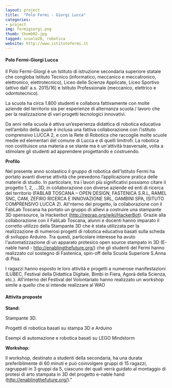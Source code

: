 ```yaml
---
layout: project
title:  "Polo Fermi - Giorgi Lucca"
categories:
- project
img: fermigiorgi.png
thumb: thumb02.jpg
tagged: scuola20, robotica
website: http://www.istitutofermi.it
---
```



#### Polo Fermi-Giorgi Lucca
Il Polo Fermi-Giorgi è un Istituto di istruzione secondaria superiore statale che congloba Istituto Tecnico (informatico, meccanico e meccatronico, elettronico, elettrotecnico), Liceo delle Scienze Applicate, Liceo Sportivo (attivo dall’ a.s. 2015/16) e Istituto Professionale (meccanico, elettrico e odontotecnico).

La scuola ha circa 1.800 studenti e collabora fattivamente con molte aziende del territorio sia per esperienze di alternanza scuola / lavoro che per la realizzazione di vari progetti tecnologici innovativi.

Da anni nella scuola è attiva un’esperienza didattica di robotica educativa nell’ambito della quale è inclusa una fattiva collaborazione con l'istituto comprensivo LUCCA 2, e con la Rete di Robotica che raccoglie molte scuole medie ed elementari del comune di Lucca e di quelli limitrofi. La robotica non costituisce una materia a se stante ma è un'attività trasversale, volta a stimolare gli studenti ad apprendere progettando e costruendo.

**Profilo**

Nel presente anno scolastico il gruppo di robotica dell'Istituto Fermi ha portato avanti diverse attività che prevedono l’applicazione pratica delle materie di studio. In particolare, tra i lavori più significativi possiamo citare il progetto 1, 2, ...3D, in collaborazione con diverse aziende ed enti di ricerca del territorio (FABLAB TOSCANA – OPEN DESIGN, FASTENICA S.R.L, RAMEL SNC, CAM, ZEFIRO RICERCA E INNOVAZIONE SRL, GAMBINI SPA, ISITUTO COMPRENSIVO LUCCA 2). All'nterno del progetto, la collaborazione con il FabLab Toscana ha portato un gruppo di allievi a costruire una stampante 3D opensource, la Hackerbot (http://reprap.org/wiki/HackerBot).
Grazie alla collaborazione con il FabLab Toscana, alunni e docenti hanno imparato il corretto utilizzo della Stampante 3D che è stata utilizzata per la realizzazione di numerosi progetti di robotica educativa basati sulla scheda di sviluppo Arduino. Tra questi, particolare interesse ha avuto l'automatizzazione di un apparato protesico open source stampato in 3D (E-nable hand - http://enablingthefuture.org/) che gli studenti del Fermi hanno realizzato col sostegno di Fastenica, spin-off della Scuola Superiore S.Anna di Pisa.

I ragazzi hanno esposto le loro attività e progetti a numerose manifestazioni (LUBEC, Festival della Didattica Digitale, Bimbi in Fiera, Agorà della Scienza, etc.). All'interno del Festival del Volontariato hanno realizzato un workshop simile a quello che si intende realizzare al WAO


#### Attivita proposte

**Stand:**

Stampante 3D.

Progetti di robotica basati su stampa 3D e Arduino

Esempi di automazione e robotica basati su LEGO Mindstorm

**Workshop:**

Il workshop, destinato a studenti della secondaria, ha una durata preferibilmente di 60 minuti e può coinvolgere gruppi di 15 ragazzi, ragruppati in 3 gruppi da 5, ciascuno dei quali verrà guidato al montaggio di protesi di arto stampata in 3D del progetto e-nable hand (http://enablingthefuture.org/)."